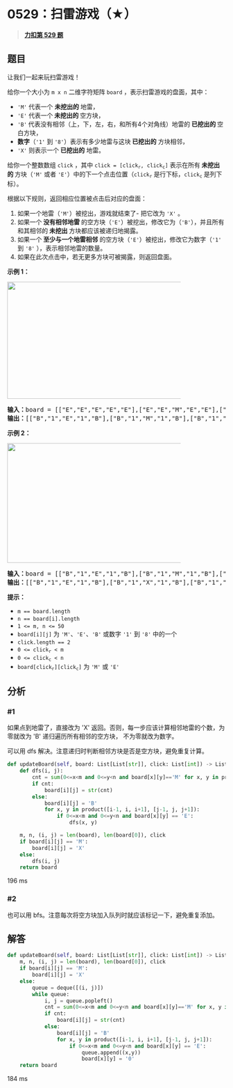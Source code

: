 # 0529：扫雷游戏（★）


> <u>**[力扣第 529 题](https://leetcode.cn/problems/minesweeper/)**</u>

## 题目

<p>让我们一起来玩扫雷游戏！</p>

<p>给你一个大小为 <code>m x n</code> 二维字符矩阵 <code>board</code> ，表示扫雷游戏的盘面，其中：</p>

<ul>
<li><code>'M'</code> 代表一个 <strong>未挖出的</strong> 地雷，</li>
<li><code>'E'</code> 代表一个<strong> 未挖出的 </strong>空方块，</li>
<li><code>'B'</code><strong> </strong>代表没有相邻（上，下，左，右，和所有4个对角线）地雷的<strong> 已挖出的 </strong>空白方块，</li>
<li><strong>数字</strong>（<code>'1'</code> 到 <code>'8'</code>）表示有多少地雷与这块<strong> 已挖出的</strong> 方块相邻，</li>
<li><code>'X'</code> 则表示一个<strong> 已挖出的</strong> 地雷。</li>
</ul>

<p>给你一个整数数组 <code>click</code> ，其中 <code>click = [click<sub>r</sub>, click<sub>c</sub>]</code> 表示在所有<strong> 未挖出的 </strong>方块（<code>'M'</code> 或者 <code>'E'</code>）中的下一个点击位置（<code>click<sub>r</sub></code> 是行下标，<code>click<sub>c</sub></code> 是列下标）。</p>

<p>根据以下规则，返回相应位置被点击后对应的盘面：</p>

<ol>
<li>如果一个地雷（<code>'M'</code>）被挖出，游戏就结束了- 把它改为 <code>'X'</code> 。</li>
<li>如果一个<strong> 没有相邻地雷 </strong>的空方块（<code>'E'</code>）被挖出，修改它为（<code>'B'</code>），并且所有和其相邻的<strong> 未挖出 </strong>方块都应该被递归地揭露。</li>
<li>如果一个<strong> 至少与一个地雷相邻</strong> 的空方块（<code>'E'</code>）被挖出，修改它为数字（<code>'1'</code> 到 <code>'8'</code> ），表示相邻地雷的数量。</li>
<li>如果在此次点击中，若无更多方块可被揭露，则返回盘面。</li>
</ol>



<p><strong>示例 1：</strong></p>
<img src="https://assets.leetcode.com/uploads/2018/10/12/minesweeper_example_1.png" style="width: 500px; max-width: 400px; height: 269px;" />
<pre>
<strong>输入：</strong>board = [["E","E","E","E","E"],["E","E","M","E","E"],["E","E","E","E","E"],["E","E","E","E","E"]], click = [3,0]
<strong>输出：</strong>[["B","1","E","1","B"],["B","1","M","1","B"],["B","1","1","1","B"],["B","B","B","B","B"]]
</pre>

<p><strong>示例 2：</strong></p>
<img src="https://assets.leetcode.com/uploads/2018/10/12/minesweeper_example_2.png" style="width: 500px; max-width: 400px; height: 275px;" />
<pre>
<strong>输入：</strong>board = [["B","1","E","1","B"],["B","1","M","1","B"],["B","1","1","1","B"],["B","B","B","B","B"]], click = [1,2]
<strong>输出：</strong>[["B","1","E","1","B"],["B","1","X","1","B"],["B","1","1","1","B"],["B","B","B","B","B"]]
</pre>



<p><strong>提示：</strong></p>

<ul>
<li><code>m == board.length</code></li>
<li><code>n == board[i].length</code></li>
<li><code>1 &lt;= m, n &lt;= 50</code></li>
<li><code>board[i][j]</code> 为 <code>'M'</code>、<code>'E'</code>、<code>'B'</code> 或数字 <code>'1'</code> 到 <code>'8'</code> 中的一个</li>
<li><code>click.length == 2</code></li>
<li><code>0 &lt;= click<sub>r</sub> &lt; m</code></li>
<li><code>0 &lt;= click<sub>c</sub> &lt; n</code></li>
<li><code>board[click<sub>r</sub>][click<sub>c</sub>]</code> 为 <code>'M'</code> 或 <code>'E'</code></li>
</ul>


## 分析

### #1

如果点到地雷了，直接改为 'X' 返回。否则，每一步应该计算相邻地雷的个数，为零就改为 'B' 递归遍历所有相邻的空方块，
不为零就改为数字。

可以用 dfs 解决。注意递归时判断相邻方块是否是空方块，避免重复计算。

```python
def updateBoard(self, board: List[List[str]], click: List[int]) -> List[List[str]]:
	def dfs(i, j):
		cnt = sum(0<=x<m and 0<=y<n and board[x][y]=='M' for x, y in product([i-1, i, i+1], [j-1, j, j+1]))
		if cnt:
			board[i][j] = str(cnt)
		else:
			board[i][j] = 'B'
			for x, y in product([i-1, i, i+1], [j-1, j, j+1]):
				if 0<=x<m and 0<=y<n and board[x][y] == 'E':
					dfs(x, y)

	m, n, (i, j) = len(board), len(board[0]), click
	if board[i][j] == 'M':
		board[i][j] = 'X'
	else:
		dfs(i, j)
	return board
```

196 ms

### #2

也可以用 bfs。注意每次将空方块加入队列时就应该标记一下，避免重复添加。

## 解答

```python
def updateBoard(self, board: List[List[str]], click: List[int]) -> List[List[str]]:
	m, n, (i, j) = len(board), len(board[0]), click
	if board[i][j] == 'M':
		board[i][j] = 'X'
	else:
		queue = deque([(i, j)])
		while queue:
			i, j = queue.popleft()
			cnt = sum(0<=x<m and 0<=y<n and board[x][y]=='M' for x, y in product([i-1, i, i+1], [j-1, j, j+1]))
			if cnt:
				board[i][j] = str(cnt)
			else:
				board[i][j] = 'B'
				for x, y in product([i-1, i, i+1], [j-1, j, j+1]):
					if 0<=x<m and 0<=y<n and board[x][y] == 'E':
						queue.append((x,y))
						board[x][y] = '0'
	return board
```

184 ms
